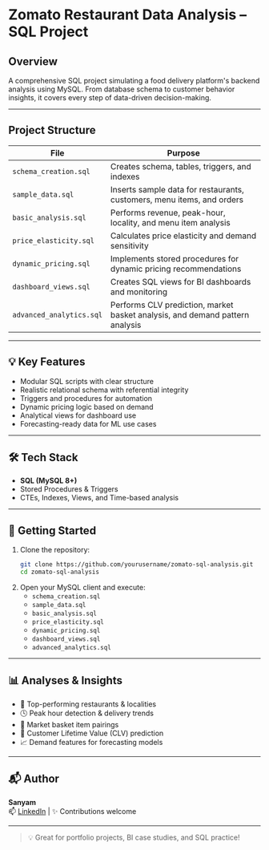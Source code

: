 #  Zomato Restaurant Data Analysis – SQL Project

##  Overview
A comprehensive SQL project simulating a food delivery platform's backend analysis using MySQL. From database schema to customer behavior insights, it covers every step of data-driven decision-making.

---

##  Project Structure
| File | Purpose |
|------|---------|
| `schema_creation.sql` | Creates schema, tables, triggers, and indexes |
| `sample_data.sql` | Inserts sample data for restaurants, customers, menu items, and orders |
| `basic_analysis.sql` | Performs revenue, peak-hour, locality, and menu item analysis |
| `price_elasticity.sql` | Calculates price elasticity and demand sensitivity |
| `dynamic_pricing.sql` | Implements stored procedures for dynamic pricing recommendations |
| `dashboard_views.sql` | Creates SQL views for BI dashboards and monitoring |
| `advanced_analytics.sql` | Performs CLV prediction, market basket analysis, and demand pattern analysis |

---

## 💡 Key Features
- Modular SQL scripts with clear structure
- Realistic relational schema with referential integrity
- Triggers and procedures for automation
- Dynamic pricing logic based on demand
- Analytical views for dashboard use
- Forecasting-ready data for ML use cases

---

## 🛠️ Tech Stack
- **SQL (MySQL 8+)**
- Stored Procedures & Triggers
- CTEs, Indexes, Views, and Time-based analysis

---

## 🚀 Getting Started
1. Clone the repository:
   ```bash
   git clone https://github.com/yourusername/zomato-sql-analysis.git
   cd zomato-sql-analysis
   ```
2. Open your MySQL client and execute:
   - `schema_creation.sql`
   - `sample_data.sql`
   - `basic_analysis.sql`
   - `price_elasticity.sql`
   - `dynamic_pricing.sql`
   - `dashboard_views.sql`
   - `advanced_analytics.sql`

---

## 📊 Analyses & Insights
- 🏪 Top-performing restaurants & localities
- 🕓 Peak hour detection & delivery trends
- 🧺 Market basket item pairings
- 💸 Customer Lifetime Value (CLV) prediction
- 📈 Demand features for forecasting models

---

## 📬 Author
**Sanyam**  
📫 [LinkedIn](https://www.linkedin.com) | ✨ Contributions welcome

---

> 💡 Great for portfolio projects, BI case studies, and SQL practice!
